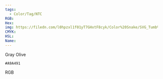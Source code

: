 ```yaml
---
tags:
  - Color/Tag/NTC
RGB:
Hex:
img: https://filedn.com/l0hpzxl1f01yT7GHxtF8cyk/Color%20Snake/SVG_Tumb%20Mass%20No%20Name/A9A491.svg
CMYK:
HSL:
Name:
---
```

Gray Olive
```palette
#A9A491
```
RGB
